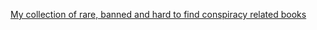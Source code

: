 [My collection of rare, banned and hard to find conspiracy related books](https://www.reddit.com/r/conspiracy/comments/hyynke/my_collection_of_rare_banned_and_hard_to_find/)  


